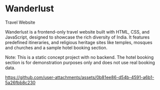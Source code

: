 # Wanderlust
Travel Website

Wanderlust is a frontend-only travel website built with HTML, CSS, and JavaScript, designed to showcase the rich diversity of India. It features predefined itineraries, and religious heritage sites like temples, mosques and churches and a sample hotel booking section.

Note: 
This is a static concept project with no backend. 
The hotel booking section is for demonstration purposes only and does not use real booking data.


https://github.com/user-attachments/assets/0b81ee86-d54b-4591-a6b1-5a26fbb8c230

